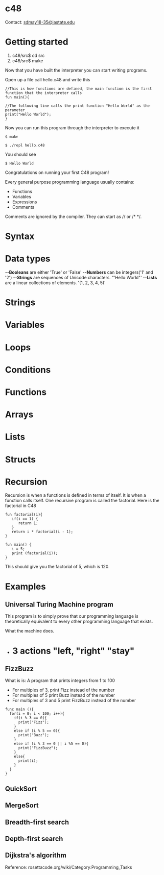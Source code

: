 # c48
Contact: sdmay18-35@iastate.edu

# Getting started

1. c48/src$ cd src
2. c48/src$ make

Now that you have built the interpreter you can start writing programs.

Open up a file call hello.c48 and write this

```
//This is how functions are defined, the main function is the first function that the interpreter calls
fun main(){

//The following line calls the print function "Hello World" as the parameter
print("Hello World");
}
```

Now you can run this program through the interpreter to execute it

```
$ make

$ ./repl hello.c48
```

You should see
```
$ Hello World

```

Congratulations on running your first C48 program!

Every general purpose programming language usually contains:

- Functions
- Variables
- Expressions
- Comments

Comments are ignored by the compiler. They can start as // or /* */.



# Syntax

# Data types
--**Booleans** are either 'True' or 'False'
--**Numbers** can be integers('1' and '2')
--**Strings** are sequences of Unicode characters. '"Hello World"'
--**Lists** are a linear collections of elements. '(1, 2, 3, 4, 5)'

# Strings

# Variables

# Loops

# Conditions

# Functions

# Arrays

# Lists

# Structs

# Recursion

Recursion is when a functions is defined in terms of itself. It is when a function calls itself. One recursive program is called the factorial. Here is the factorial in C48

```
fun factorial(i){
   if(i == 1) {
      return 1;
   }
   return i * factorial(i - 1);
}

fun main() { 
   i = 5;
   print (factorial(i));
}

```

This should give you the factorial of 5, which is 120.

# Examples

## Universal Turing Machine program

This program is to simply prove that our programming language is theoretically equivalent to every other programming language that exists.

What the machine does.
- # 3 actions "left, "right" "stay"

## FizzBuzz
What is is: A program that prints integers from 1 to 100
- For multiples of 3, print Fizz instead of the number
- For multiples of 5 print Buzz instead of the number
- For multiples of 3 and 5 print FizzBuzz instead of the number

```
func main (){
  for(i = 0; i < 100; i++){
    if(i % 3 == 0){
      print("Fizz");
    }
    else if (i % 5 == 0){
      print("Buzz");
    }
    else if (i % 3 == 0 || i %5 == 0){
      print("FizzBuzz");
    }
    else{
      print(i);
    }
  }
}

```

## QuickSort

## MergeSort

## Breadth-first search

## Depth-first search

## Dijkstra's algorithm


Reference: rosettacode.org/wiki/Category:Programming_Tasks